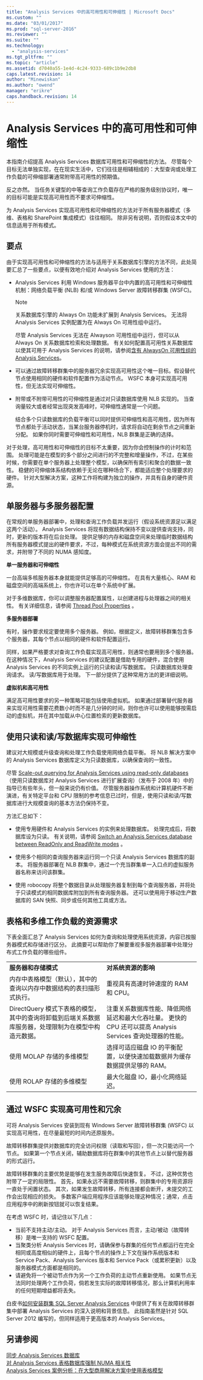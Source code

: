 ```yaml
---
title: "Analysis Services 中的高可用性和可伸缩性 | Microsoft Docs"
ms.custom: ""
ms.date: "03/01/2017"
ms.prod: "sql-server-2016"
ms.reviewer: ""
ms.suite: ""
ms.technology: 
  - "analysis-services"
ms.tgt_pltfrm: ""
ms.topic: "article"
ms.assetid: d7040a55-1e4d-4c24-9333-689c1b9e2db8
caps.latest.revision: 14
author: "Minewiskan"
ms.author: "owend"
manager: "erikre"
caps.handback.revision: 14
---
```

# Analysis Services 中的高可用性和可伸缩性
  本指南介绍提高 Analysis Services 数据库可用性和可伸缩性的方法。 尽管每个目标无法单独实现，在在现实生活中，它们往往是相辅相成的：大型查询或处理工作负载的可伸缩部署通常附带高可用性的预期值。  
  
 反之亦然。 当任务关键型的中等查询工作负载存在严格的服务级别协议时，唯一的目标可能是实现高可用性而不要求可伸缩性。  
  
 为 Analysis Services 实现高可用性和可伸缩性的方法对于所有服务器模式（多维、表格和 SharePoint 集成模式）往往相同。 除非另有说明，否则假设本文中的信息适用于所有模式。  
  
## 要点  
 由于实现高可用性和可伸缩性的方法与适用于关系数据库引擎的方法不同，此处简要汇总了一些要点，以便有效地介绍对 Analysis Services 使用的方法：  
  
-   Analysis Services 利用 Windows 服务器平台中内置的高可用性和可伸缩性机制：网络负载平衡 (NLB) 和/或 Windows Server 故障转移群集 (WSFC)。  
  
    > [!NOTE]  
    >  关系数据库引擎的 Always On 功能未扩展到 Analysis Services。  无法将 Analysis Services 实例配置为在 Always On 可用性组中运行。  
    >   
    >  尽管 Analysis Services 无法在 Alwayson 可用性组中运行，但可以从 Always On 关系数据库检索和处理数据。 有关如何配置高可用性关系数据库以使其可用于 Analysis Services 的说明，请参阅[含有 AlwaysOn 可用性组的 Analysis Services](../../database-engine/availability-groups/windows/analysis-services-with-always-on-availability-groups.md)。  
  
-   可以通过故障转移群集中的服务器冗余实现高可用性这个唯一目标。假设替代节点使用相同的硬件和软件配置作为活动节点。  WSFC 本身可实现高可用性，但无法实现可伸缩性。  
  
-   附带或不附带可用性的可伸缩性是通过对只读数据库使用 NLB 实现的。  当查询量较大或者经常出现突发高峰时，可伸缩性通常是一个问题。  
  
     结合多个只读数据库的负载平衡可以同时提供可伸缩性和高可用性，因为所有节点都处于活动状态，当某台服务器停机时，请求将自动在剩余节点之间重新分配。 如果你同时需要可伸缩性和可用性，NLB 群集是正确的选择。  
  
 对于处理，高可用性和可伸缩性的目标不太重要，因为你会控制操作的计时和范围。 处理可能是在模型的多个部分之间进行的不完整和增量操作，不过，在某些时候，你需要在单个服务器上处理整个模型，以确保所有索引和聚合的数据一致性。 稳健的可伸缩体系结构依赖于无论在哪种场合下，都能适应整个处理要求的硬件。 针对大型解决方案，这种工作将构建为独立的操作，并具有自身的硬件资源。  
  
##  <a name="bkmk_serverconfig"></a> 单服务器与多服务器配置  
 在常规的单服务器部署中，处理和查询工作负载并发运行（假设系统资源足以满足这两个活动）。 Analysis Services 将现有数据结构保持不变以提供查询支持，同时，更新的版本将在后台处理。 提供足够的内存和磁盘空间来处理临时数据结构所有服务器模式提出的硬件要求，不过，每种模式在系统资源方面会提出不同的需求，并附带了不同的 NUMA 感知度。  
  
 **单一服务器和可伸缩性**  
  
 一台高端多核服务器本身就能提供足够高的可伸缩性。 在具有大量核心、RAM 和磁盘空间的高端系统上，你也许可以在单个系统中扩展。  
  
 对于多维数据库，你可以调整服务器配置属性，以创建进程与处理器之间的相关性。 有关详细信息，请参阅 [Thread Pool Properties](../../analysis-services/server-properties/thread-pool-properties.md) 。  
  
 **多服务器部署**  
  
 有时，操作要求规定要使用多个服务器。 例如，根据定义，故障转移群集包含多个服务器，其每个节点以相同的硬件和软件配置运行。  
  
 同样，如果严格要求对查询工作负载实现高可用性，则通常也要用到多个服务器。 在这种情况下，Analysis Services 的建议配置是借助专用的硬件，混合使用 Analysis Services 的不同实例上运行的只读和读/写数据库。 只读数据库处理查询请求。 读/写数据库用于处理。 下一部分提供了这种常用方法的更详细说明。  
  
 **虚拟机和高可用性**  
  
 满足高可用性要求的另一种策略可能包括使用虚拟机。 如果通过部署替代服务器来实现可用性需要花费数小时而不是几分钟的时间，则你也许可以使用能够按需启动的虚拟机，并在其中加载从中心位置检索的更新数据库。  
  
## 使用只读和读/写数据库实现可伸缩性  
 建议对大规模或升级查询和处理工作负载使用网络负载平衡。 将 NLB 解决方案中的 Analysis Services 数据库定义为只读数据库，以确保查询的一致性。  
  
 尽管 [Scale-out querying for Analysis Services using read-only databases](https://technet.microsoft.com/library/ff795582\(v=sql.100\).aspx)（使用只读数据库对 Analysis Services 进行扩展查询）（发布于 2008 年）中的指导已有些年头，但一般来说仍有价值。 尽管服务器操作系统和计算机硬件不断演进，有关特定平台和 CPU 限制的参考信息已过时，但是，使用只读和读/写数据库进行大规模查询的基本方法仍保持不变。  
  
 方法汇总如下：  
  
-   使用专用硬件和 Analysis Services 的实例来处理数据库。 处理完成后，将数据库设为只读。 有关说明，请参阅 [Switch an Analysis Services database between ReadOnly and ReadWrite modes](../../analysis-services/multidimensional-models/switch-an-analysis-services-database-between-readonly-and-readwrite-modes.md) 。  
  
-   使用多个相同的查询服务器来运行同一个只读 Analysis Services 数据库的副本。 将服务器部署在 NLB 群集中，通过一个充当群集单一入口点的虚拟服务器名称来访问该群集。  
  
-   使用 robocopy 将整个数据目录从处理服务器复制到每个查询服务器，并将处于只读模式的相同数据库附加到所有查询服务器。 还可以使用用于移动生产数据库的 SAN 快照、同步或任何其他工具或方法。  
  
## 表格和多维工作负载的资源需求  
 下表全面汇总了 Analysis Services 如何为查询和处理使用系统资源，内容已按服务器模式和存储进行区分。 此摘要可以帮助你了解要重视多服务器部署中处理分布式工作负载的哪些组件。  
  
|||  
|-|-|  
|**服务器和存储模式**|**对系统资源的影响**|  
|内存中表格模型（默认），其中的查询以内存中数据结构的表扫描形式执行。|重视具有高速时钟速度的 RAM 和 CPU。|  
|DirectQuery 模式下表格的模型，其中的查询将卸载到后端关系数据库服务器，处理限制为在模型中构造元数据。|注重关系数据库性能、降低网络延迟和最大化吞吐量。 更快的 CPU 还可以提高 Analysis Services 查询处理器的性能。|  
|使用 MOLAP 存储的多维模型|选择可适应磁盘 IO 的平衡配置，以便快速加载数据并为缓存数据提供足够的 RAM。|  
|使用 ROLAP 存储的多维模型|最大化磁盘 IO，最小化网络延迟。|  
  
## 通过 WSFC 实现高可用性和冗余  
 可将 Analysis Services 安装到现有 Windows Server 故障转移群集 (WSFC) 以实现高可用性，在尽量最短的时间内还原服务。  
  
 故障转移群集提供对数据库的完全访问权限（读取和写回），但一次只能访问一个节点。 如果第一个节点关闭，辅助数据库将在群集中的其他节点上以替代服务器的形式运行。  
  
 故障转移群集的主要优势是能够在发生服务故障后快速恢复。 不过，这种优势也附带了一定的局限性。 首先，如果永远不需要故障转移，则群集中的专用资源将一直处于闲置状态。 其次，如果发生故障转移，所有连接都会断开，未提交的工作会出现相应的损失。 多数客户端应用程序应该能够处理这种情况；通常，点击应用程序中的刷新按钮就可以恢复结果。 
 
 在考虑 WSFC 时，请记住以下几点：

- 当前不支持主动/主动。 对于 Analysis Services 而言，主动/被动（故障转移）是唯一支持的 WSFC 配置。
- 当聚类分析 Analysis Services 时，请确保参与群集的任何节点都运行在完全相同或高度相似的硬件上，且每个节点的操作上下文在操作系统版本和 Service Pack、Analysis Services 版本和 Service Pack（或累积更新）以及服务器模式方面都是相同的。
- 请避免将一个被动节点作为另一个工作负荷的主动节点重新使用。 如果节点无法同时处理两个工作负荷，倘若发生实际的故障转移情况，那么计算机利用率的任何短期增益都将丢失。
 
 白皮书[如何安装群集 SQL Server Analysis Services](https://msdn.microsoft.com/library/dn736073.aspx) 中提供了有关在故障转移群集中部署 Analysis Services 的深入说明和背景信息。 此指南虽然是针对 SQL Server 2012 编写的，但同样适用于更高版本的 Analysis Services。  
  
## 另请参阅  
 [同步 Analysis Services 数据库](../../analysis-services/multidimensional-models/synchronize-analysis-services-databases.md)   
 [对 Analysis Services 表格数据库强制 NUMA 相关性](https://blogs.msdn.microsoft.com/sqlcat/2013/11/05/forcing-numa-node-affinity-for-analysis-services-tabular-databases/)   
 [Analysis Services 案例分析：在大型商用解决方案中使用表格模型](https://msdn.microsoft.com/library/dn751533.aspx)  
  
  